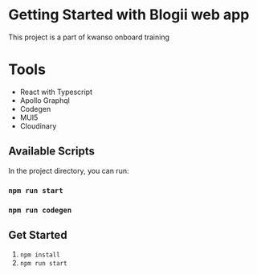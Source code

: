 # Getting Started with Blogii web app

This project is a part of kwanso onboard training

# Tools

- React with Typescript
- Apollo Graphql
- Codegen
- MUI5
- Cloudinary

## Available Scripts

In the project directory, you can run:

### `npm run start`

### `npm run codegen`

## Get Started

1. `npm install`
2. `npm run start`
